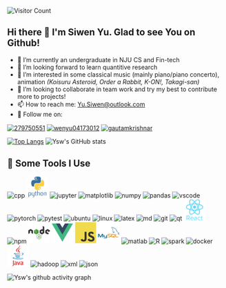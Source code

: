 ![Visitor Count](https://profile-counter.glitch.me/ysw0121/count.svg)

## Hi there 👋 I'm Siwen Yu. Glad to see You on Github!

- 🔭 I’m currently an undergraduate in NJU CS and Fin-tech
- 🌱 I’m looking forward to learn quantitive research
- 👀 I’m interested in some classical music (mainly piano/piano concerto), animation *(Koisuru Asteroid, Order a Rabbit, K-ON!, Takagi-san)*
- 💞️ I’m looking to collaborate in team work and try my best to contribute more to projects!
- 📫 How to reach me: Yu.Siwen@outlook.com
- 🔗 Follow me on:

<a href="https://space.bilibili.com/279750551" target="blank"><img align="center" src="https://static.is26.com/tmp/icons/bilibili.svg" alt="279750551" height="54" width="72" /></a>
<a href="https://x.com/wenyu04173012" target="blank"><img align="center" src="https://raw.githubusercontent.com/rahuldkjain/github-profile-readme-generator/master/src/images/icons/Social/twitter.svg" alt="wenyu04173012" height="48" width="64" /></a>
<a href="https://www.instagram.com/ysw0121/" target="blank"><img align="center" src="https://raw.githubusercontent.com/rahuldkjain/github-profile-readme-generator/master/src/images/icons/Social/instagram.svg" alt="gautamkrishnar" height="48" width="64" /></a>


[![Top Langs](https://github-readme-stats.vercel.app/api/top-langs/?username=ysw0121&layout=compact)](https://github.com/ysw0121/github-readme-stats)
![Ysw's GitHub stats](https://github-readme-stats.vercel.app/api?username=ysw0121&show_icons=true&theme=tokyonight)

<h2>🚀 Some Tools I Use</h2>
<p align="left">
  <img src="https://cdn.jsdelivr.net/gh/devicons/devicon@latest/icons/cplusplus/cplusplus-original.svg" alt="cpp" width="50" height="50"/>
  <img src="https://raw.githubusercontent.com/devicons/devicon/master/icons/python/python-original-wordmark.svg" alt="python" width="50" height="50" />
  <img src="https://cdn.jsdelivr.net/gh/devicons/devicon@latest/icons/jupyter/jupyter-original-wordmark.svg" alt="jupyter" width="50" height="50"  />
  <img src="https://cdn.jsdelivr.net/gh/devicons/devicon@latest/icons/matplotlib/matplotlib-original.svg" alt="matplotlib" width="50" height="50" />
  <img src="https://cdn.jsdelivr.net/gh/devicons/devicon@latest/icons/numpy/numpy-original.svg" alt="numpy" width="50" height="50" />
  <img src="https://cdn.jsdelivr.net/gh/devicons/devicon@latest/icons/pandas/pandas-original-wordmark.svg" alt="pandas" width="50" height="50" />
  <img src="https://cdn.jsdelivr.net/gh/devicons/devicon@latest/icons/vscode/vscode-original-wordmark.svg" alt="vscode" width="50" height="50" />
  <img src="https://cdn.jsdelivr.net/gh/devicons/devicon@latest/icons/pytorch/pytorch-original.svg" alt="pytorch" width="50" height="50" />
  <img src="https://cdn.jsdelivr.net/gh/devicons/devicon@latest/icons/pytest/pytest-original-wordmark.svg" alt="pytest" width="50" height="50" />
  <img src="https://cdn.jsdelivr.net/gh/devicons/devicon@latest/icons/ubuntu/ubuntu-original.svg"  alt="ubuntu" width="50" height="50"/>
  <img src="https://cdn.jsdelivr.net/gh/devicons/devicon@latest/icons/linux/linux-original.svg" alt="linux" width="50" height="50" />
  <img src="https://cdn.jsdelivr.net/gh/devicons/devicon@latest/icons/latex/latex-original.svg" alt="latex" width="50" height="50" />
  <img src="https://cdn.jsdelivr.net/gh/devicons/devicon@latest/icons/markdown/markdown-original.svg" alt="md" width="50" height="50" />
  <img src="https://cdn.jsdelivr.net/gh/devicons/devicon@latest/icons/git/git-original.svg" alt="git" width="50" height="50" />
  <img src="https://cdn.jsdelivr.net/gh/devicons/devicon@latest/icons/qt/qt-original.svg" alt="qt" width="50" height="50" />
  <img src="https://raw.githubusercontent.com/devicons/devicon/master/icons/react/react-original-wordmark.svg" alt="react" width="50" height="50" />
  <img src="https://cdn.jsdelivr.net/gh/devicons/devicon@latest/icons/npm/npm-original-wordmark.svg" alt="npm" width="50" height="50" />
  <img src="https://raw.githubusercontent.com/devicons/devicon/master/icons/nodejs/nodejs-original-wordmark.svg" alt="nodejs" width="50" height="50" />
  <img src="https://raw.githubusercontent.com/devicons/devicon/master/icons/vuejs/vuejs-original.svg" alt="vue" width="50" height="50" />
  <img src="https://raw.githubusercontent.com/devicons/devicon/master/icons/javascript/javascript-original.svg" alt="javascript" width="50" height="50" />
  <img src="https://raw.githubusercontent.com/devicons/devicon/master/icons/mysql/mysql-original-wordmark.svg" alt="mysql" width="50" height="50" />
  <img src="https://cdn.jsdelivr.net/gh/devicons/devicon@latest/icons/matlab/matlab-original.svg" alt="matlab" width="50" height="50" />
  <img src="https://cdn.jsdelivr.net/gh/devicons/devicon@latest/icons/r/r-original.svg" alt="R" width="50" height="50" />
  <img src="https://cdn.jsdelivr.net/gh/devicons/devicon@latest/icons/apachespark/apachespark-original-wordmark.svg" alt="spark" width="50" height="50" />
  <img src="https://cdn.jsdelivr.net/gh/devicons/devicon@latest/icons/docker/docker-plain-wordmark.svg" alt="docker" width="50" height="50" />
  <img src="https://raw.githubusercontent.com/devicons/devicon/master/icons/java/java-original-wordmark.svg" alt="java" width="50" height="50" />
  <img src="https://cdn.jsdelivr.net/gh/devicons/devicon@latest/icons/hadoop/hadoop-original.svg" alt="hadoop" width="50" height="50" />
  <img src="https://cdn.jsdelivr.net/gh/devicons/devicon@latest/icons/xml/xml-original.svg" alt="xml" width="50" height="50" />
  <img src="https://cdn.jsdelivr.net/gh/devicons/devicon@latest/icons/json/json-original.svg" alt="json" width="50" height="50" />
</p>

![Ysw's github activity graph](https://github-readme-activity-graph.vercel.app/graph?username=ysw0121)
